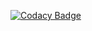 [![Codacy Badge](https://app.codacy.com/project/badge/Grade/4b1352aac763432685b0bf6394ccf702)](https://www.codacy.com/gh/Lakshmihulkoti/-M2-EmbSys-/dashboard?utm_source=github.com&amp;utm_medium=referral&amp;utm_content=Lakshmihulkoti/-M2-EmbSys-&amp;utm_campaign=Badge_Grade)



     
